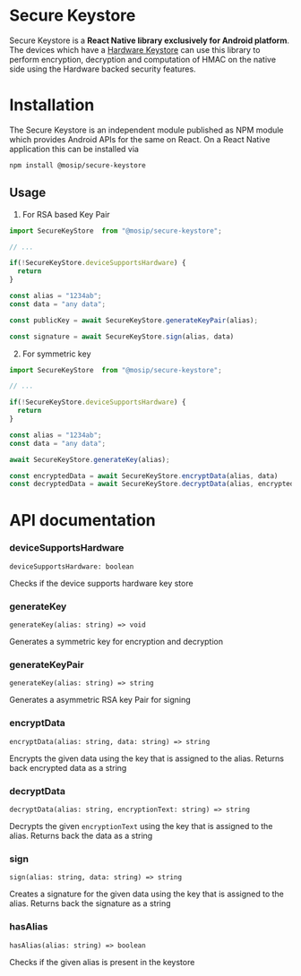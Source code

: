 # Secure Keystore

Secure Keystore is a **React Native library exclusively for Android platform**. The devices which have a [Hardware Keystore](https://source.android.com/docs/security/features/keystore) can use this library to perform encryption, decryption and computation of HMAC on the native side using the Hardware backed security features.

# Installation

The Secure Keystore is an independent module published as NPM module which provides Android APIs for the same on React. On a React Native application this can be installed via

```shell
npm install @mosip/secure-keystore
```

## Usage

1. For RSA based Key Pair

```js
import SecureKeyStore  from "@mosip/secure-keystore";

// ...

if(!SecureKeyStore.deviceSupportsHardware) {
  return
}

const alias = "1234ab";
const data = "any data";

const publicKey = await SecureKeyStore.generateKeyPair(alias);

const signature = await SecureKeyStore.sign(alias, data)

```


2. For symmetric key

```js
import SecureKeyStore  from "@mosip/secure-keystore";

// ...

if(!SecureKeyStore.deviceSupportsHardware) {
  return
}

const alias = "1234ab";
const data = "any data";

await SecureKeyStore.generateKey(alias);

const encryptedData = await SecureKeyStore.encryptData(alias, data)
const decryptedData = await SecureKeyStore.decryptData(alias, encryptedData)

```


# API documentation

### deviceSupportsHardware

`deviceSupportsHardware: boolean`

Checks if the device supports hardware key store


### generateKey

`generateKey(alias: string) => void`

Generates a symmetric key for encryption and decryption

### generateKeyPair

`generateKey(alias: string) => string`

Generates a asymmetric RSA key Pair for signing

### encryptData

`encryptData(alias: string, data: string) => string`

Encrypts the given data using the key that is assigned to the alias. Returns back encrypted data as a string

### decryptData

`decryptData(alias: string, encryptionText: string) => string`

Decrypts the given `encryptionText` using the key that is assigned to the alias. Returns back the data as a string

### sign

`sign(alias: string, data: string) => string`

Creates a signature for the given data using the key that is assigned to the alias. Returns back the signature as a string

### hasAlias

`hasAlias(alias: string) => boolean`

Checks if the given alias is present in the keystore
